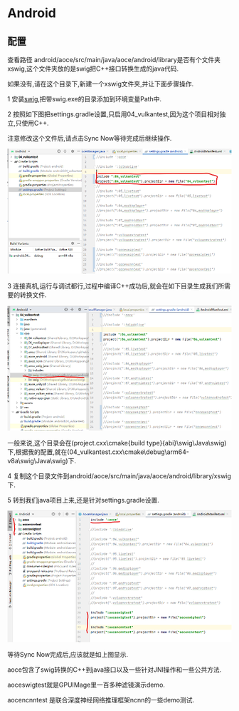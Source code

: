 # Android

## 配置

查看路径 android/aoce/src/main/java/aoce/android/library是否有个文件夹xswig,这个文件夹放的是swig把C++接口转换生成的java代码.

如果没有,请在这个目录下,新建一个xswig文件夹,并让下面步骤操作.

1 安装[swig](http://www.swig.org/download.html),把带swig.exe的目录添加到环境变量Path中.

2 按照如下图把settings.gradle设置,只启用04_vulkantest,因为这个项目相对独立,只使用C++.

注意修改这个文件后,请点击Sync Now等待完成后继续操作.

![avatar](../assets/images/android_build1.png "")

3 连接真机,运行与调试都行,过程中编译C++成功后,就会在如下目录生成我们所需要的转换文件.

![avatar](../assets/images/android_build2.png)

一般来说,这个目录会在(project\.cxx\cmake\{build type}\{abi}\swig\Java\swig)下,根据我的配置,就在(04_vulkantest\.cxx\cmake\debug\arm64-v8a\swig\Java\swig)下.

4 复制这个目录文件到android/aoce/src/main/java/aoce/android/library/xswig下.

5 转到我们java项目上来,还是针对settings.gradle设置.

![avatar](../assets/images/android_build3.png)

等待Sync Now完成后,应该就是如上图显示.

aoce包含了swig转换的C++到java接口以及一些针对JNI操作和一些公共方法.

aoceswigtest就是GPUIMage里一百多种滤镜演示demo.

aocencnntest 是联合深度神经网络推理框架ncnn的一些demo测试.
